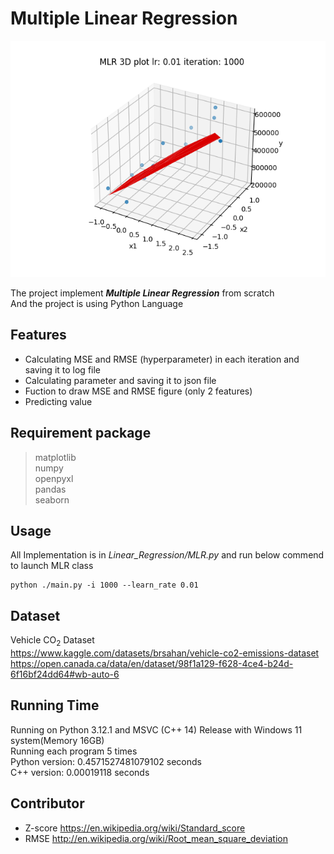 # Multiple Linear Regression

![MLR figure](./Screenshot/MLR.png)

The project implement ***Multiple Linear Regression*** from scratch<br/>
And the project is using Python Language<br/>

## Features
- Calculating MSE and RMSE (hyperparameter) in each iteration and saving it to log file<br/>
- Calculating parameter and saving it to json file<br/>
- Fuction to draw MSE and RMSE figure (only 2 features)<br/>
- Predicting value<br/>

## Requirement package
> matplotlib<br/>
> numpy<br/>
> openpyxl<br/>
> pandas<br/>
> seaborn<br/>

## Usage
All Implementation is in *Linear_Regression/MLR.py* and run below commend to launch MLR class<br/>
```shell
python ./main.py -i 1000 --learn_rate 0.01
```

## Dataset
Vehicle CO<sub>2</sub> Dataset<br/>https://www.kaggle.com/datasets/brsahan/vehicle-co2-emissions-dataset
https://open.canada.ca/data/en/dataset/98f1a129-f628-4ce4-b24d-6f16bf24dd64#wb-auto-6

## Running Time
Running on Python 3.12.1 and MSVC (C++ 14) Release with Windows 11 system(Memory 16GB)<br/>
Running each program 5 times<br/>
Python version: 0.4571527481079102 seconds<br/>
C++ version: 0.00019118 seconds<br/>

## Contributor
- Z-score https://en.wikipedia.org/wiki/Standard_score<br/>
- RMSE http://en.wikipedia.org/wiki/Root_mean_square_deviation<br/>